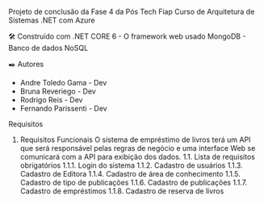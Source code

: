 Projeto de conclusão da Fase 4 da Pós Tech Fiap Curso de Arquitetura de Sistemas .NET com Azure

🛠️ Construído com
.NET CORE 6 - O framework web usado
MongoDB - Banco de dados NoSQL

✒️ Autores
- Andre Toledo Gama - Dev
- Bruna Reveriego - Dev
- Rodrigo Reis - Dev
- Fernando Parissenti - Dev

Requisitos
1.	Requisitos Funcionais
O sistema de empréstimo de livros terá um API que será responsável pelas regras de negócio e uma interface Web se comunicará com a API para exibição dos dados. 
1.1.	Lista de requisitos obrigatórios
1.1.1. Login do sistema
1.1.2. Cadastro de usuários
1.1.3. Cadastro de Editora
1.1.4. Cadastro de área de conhecimento
1.1.5. Cadastro de tipo de publicações
1.1.6. Cadastro de publicações 
1.1.7. Cadastro de empréstimos
1.1.8. Cadastro de reserva de livros
